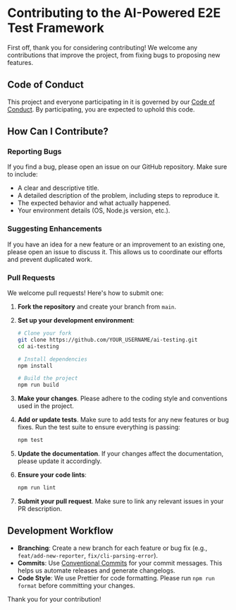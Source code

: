 # Contributing to the AI-Powered E2E Test Framework

First off, thank you for considering contributing! We welcome any contributions that improve the project, from fixing bugs to proposing new features.

## Code of Conduct

This project and everyone participating in it is governed by our [Code of Conduct](CODE_OF_CONDUCT.md). By participating, you are expected to uphold this code.

## How Can I Contribute?

### Reporting Bugs

If you find a bug, please open an issue on our GitHub repository. Make sure to include:

- A clear and descriptive title.
- A detailed description of the problem, including steps to reproduce it.
- The expected behavior and what actually happened.
- Your environment details (OS, Node.js version, etc.).

### Suggesting Enhancements

If you have an idea for a new feature or an improvement to an existing one, please open an issue to discuss it. This allows us to coordinate our efforts and prevent duplicated work.

### Pull Requests

We welcome pull requests! Here's how to submit one:

1.  **Fork the repository** and create your branch from `main`.
2.  **Set up your development environment**:

    ```bash
    # Clone your fork
    git clone https://github.com/YOUR_USERNAME/ai-testing.git
    cd ai-testing

    # Install dependencies
    npm install

    # Build the project
    npm run build
    ```

3.  **Make your changes**. Please adhere to the coding style and conventions used in the project.
4.  **Add or update tests**. Make sure to add tests for any new features or bug fixes. Run the test suite to ensure everything is passing:
    ```bash
    npm test
    ```
5.  **Update the documentation**. If your changes affect the documentation, please update it accordingly.
6.  **Ensure your code lints**:
    ```bash
    npm run lint
    ```
7.  **Submit your pull request**. Make sure to link any relevant issues in your PR description.

## Development Workflow

- **Branching**: Create a new branch for each feature or bug fix (e.g., `feat/add-new-reporter`, `fix/cli-parsing-error`).
- **Commits**: Use [Conventional Commits](https://www.conventionalcommits.org/) for your commit messages. This helps us automate releases and generate changelogs.
- **Code Style**: We use Prettier for code formatting. Please run `npm run format` before committing your changes.

Thank you for your contribution!
